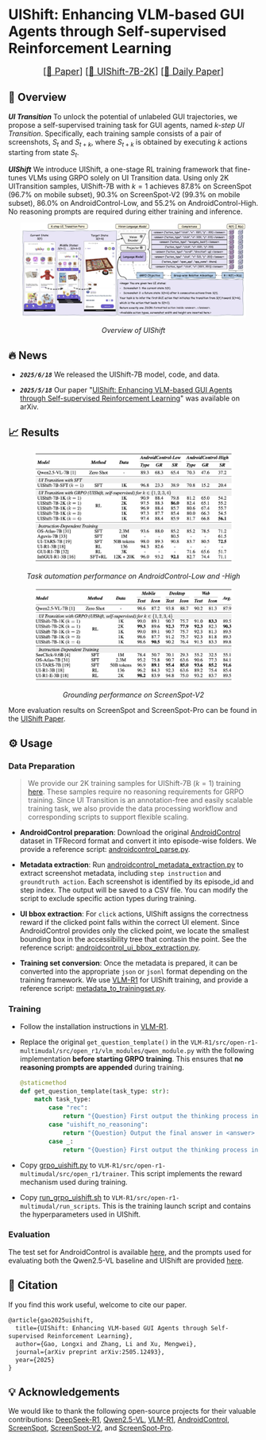 # UIShift: Enhancing VLM-based GUI Agents through **Self-supervised** Reinforcement Learning

<font size=4><div align='center' > [[📖 Paper](https://arxiv.org/abs/2505.12493)] [[🤗 UIShift-7B-2K](https://huggingface.co/mllmTeam/UIShift-7B-2K)] [[🤗 Daily Paper](https://huggingface.co/papers/2505.12493)]</div></font>

## 📝 Overview

***UI Transition***
To unlock the potential of unlabeled GUI trajectories, we propose a self-supervised training task for GUI agents, named *k-step UI Transition*. Specifically, each training sample consists of a pair of screenshots, $S_t$ and $S_{t+k}$, where $S_{t+k}$ is obtained by executing $k$ actions starting from state $S_t$.

***UIShift***
We introduce UIShift, a one-stage RL training framework that fine-tunes VLMs using GRPO solely on UI Transition data. Using only 2K UITransition samples, UIShift-7B with $k=1$ achieves 87.8% on ScreenSpot (96.7% on mobile subset), 90.3% on ScreenSpot-V2 (99.3% on mobile subset), 86.0% on AndroidControl-Low, and 55.2% on AndroidControl-High. No reasoning prompts are required during either training and inference.


<div align="center">
  <img src="assets/overview.png" width="90%" alt="UIShift Overview">
  <p><i>Overview of UIShift</i></p>
</div>

## 🔥 News
- ***`2025/6/18`*** We released the UIShift-7B model, code, and data.

- ***`2025/5/18`*** Our paper "[UIShift: Enhancing VLM-based GUI Agents through Self-supervised Reinforcement Learning](https://arxiv.org/abs/2505.12493)" was available on arXiv.

## 📈 Results

<div align="center">
  <img src="assets/androidcontrol.png" width="80%" alt="AndroidControl">
  <p><i>Task automation performance on AndroidControl-Low and -High</i></p>
</div>


<div align="center">
  <img src="assets/screenspot-v2.png" width="80%" alt="ScreenSpot-V2">
  <p><i>Grounding performance on ScreenSpot-V2</i></p>
</div>

More evaluation results on ScreenSpot and ScreenSpot-Pro can be found in the [UIShift Paper](https://arxiv.org/abs/2505.12493).

## ⚙️ Usage

### Data Preparation

> We provide our 2K training samples for UIShift-7B ($k=1$) training [here](data/ui_transition_training_2000_k_1_no_reasoning.jsonl). These samples require no reasoning requirements for GRPO training. Since UI Transition is an annotation-free and easily scalable training task, we also provide the data processing workflow and corresponding scripts to support flexible scaling.

- **AndroidControl preparation**: Download the original [AndroidControl](https://console.cloud.google.com/storage/browser/gresearch/android_control) dataset in TFRecord format and convert it into episode-wise folders. We provide a reference script: [androidcontrol_parse.py](data/processing/androidcontrol_parse.py).

- **Metadata extraction**: Run [androidcontrol_metadata_extraction.py](data/processing/androidcontrol_metadata_extraction.py) to extract screenshot metadata, including `step instruction` and `groundtruth action`. Each screenshot is identified by its episode_id and step index. The output will be saved to a CSV file. You can modify the script to exclude specific action types during training. 

- **UI bbox extraction**: For `click` actions, UIShift assigns the correctness reward if the clicked point falls within the correct UI element. Since AndroidControl provides only the clicked point, we locate the smallest bounding box in the accessibility tree that contasin the point. See the reference script: [androidcontrol_ui_bbox_extraction.py](data/processing/androidcontrol_ui_bbox_extraction.py).

- **Training set conversion**: Once the metadata is prepared, it can be converted into the appropriate `json` or `jsonl` format depending on the training framework. We use [VLM-R1](https://github.com/om-ai-lab/VLM-R1) for UIShift training, and provide a reference script: [metadata_to_trainingset.py](data/processing/metadata_to_trainingset.py).

### Training

- Follow the installation instructions in [VLM-R1](https://github.com/om-ai-lab/VLM-R1).

- Replace the original `get_question_template()` in the `VLM-R1/src/open-r1-multimudal/src/open_r1/vlm_modules/qwen_module.py` with the following implementation **before starting GRPO training**. This ensures that **no reasoning prompts are appended** during training.

  ```python
  @staticmethod
  def get_question_template(task_type: str):
      match task_type:
          case "rec":
              return "{Question} First output the thinking process in <think> </think> tags and then output the final answer in <answer> </answer> tags. Output the final answer in JSON format."
          case "uishift_no_reasoning":
              return "{Question} Output the final answer in <answer> </answer> tags. Do not output any extra text."
          case _:
              return "{Question} First output the thinking process in <think> </think> tags and then output the final answer in <answer> </answer> tags."
  ```

- Copy [grpo_uishift.py](train/grpo_uishift.py) to `VLM-R1/src/open-r1-multimudal/src/open_r1/trainer`. This script implements the reward mechanism used during training.

- Copy [run_grpo_uishift.sh](train/run_grpo_uishift.sh) to `VLM-R1/src/open-r1-multimudal/run_scripts`. This is the training launch script and contains the hyperparameters used in UIShift.

### Evaluation

The test set for AndroidControl is available [here](data/androidcontrol_test.csv), and the prompts used for evaluating both the Qwen2.5-VL baseline and UIShift are provided [here](eval/prompt.json).

## 🌟 Citation

If you find this work useful, welcome to cite our paper.

```
@article{gao2025uishift,
  title={UIShift: Enhancing VLM-based GUI Agents through Self-supervised Reinforcement Learning},
  author={Gao, Longxi and Zhang, Li and Xu, Mengwei},
  journal={arXiv preprint arXiv:2505.12493},
  year={2025}
}
```

## 💡 Acknowledgements

We would like to thank the following open-source projects for their valuable contributions: [DeepSeek-R1](https://github.com/deepseek-ai/DeepSeek-R1), [Qwen2.5-VL](https://github.com/QwenLM/Qwen2.5-VL), [VLM-R1](https://github.com/om-ai-lab/VLM-R1), [AndroidControl](https://console.cloud.google.com/storage/browser/gresearch/android_control), [ScreenSpot](https://huggingface.co/datasets/rootsautomation/ScreenSpot), [ScreenSpot-V2](https://huggingface.co/datasets/OS-Copilot/ScreenSpot-v2), and [ScreenSpot-Pro](https://huggingface.co/datasets/likaixin/ScreenSpot-Pro).
